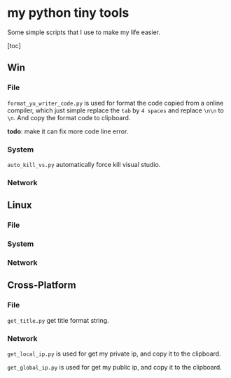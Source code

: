 # my python tiny tools

Some simple scripts that I use to make my life easier.

[toc]

## Win

### File

`format_yu_writer_code.py` is used for format the code copied from a online compiler, which just simple replace the `tab` by `4 spaces` and replace `\n\n` to `\n`. And copy the format code to clipboard.

**todo**:
make it can fix more code line error.

### System

`auto_kill_vs.py` automatically force kill visual studio.

### Network

## Linux

### File

### System

### Network

## Cross-Platform

### File

`get_title.py` get title format string.

### Network

`get_local_ip.py` is used for get my private ip, and copy it to the clipboard.

`get_global_ip.py` is used for get my public ip, and copy it to the clipboard.
